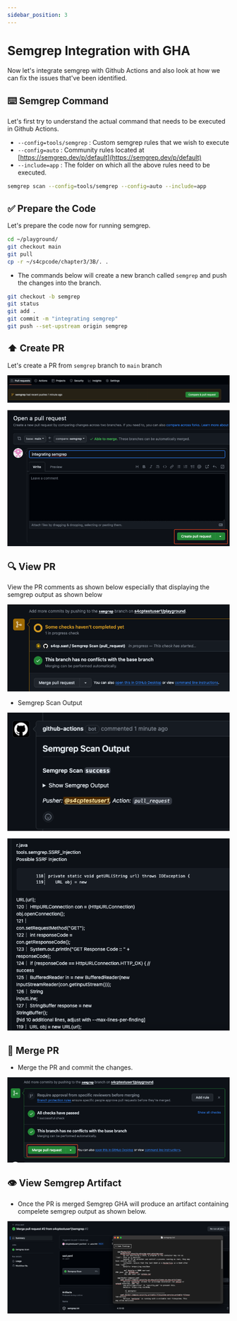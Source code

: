 ```yaml
---
sidebar_position: 3
---
```


# Semgrep Integration with GHA

Now let's integrate semgrep with Github Actions and also look at how we can fix the issues that've been identified.

## ⌨️ Semgrep Command

Let's first try to understand the actual command that needs to be executed in Github Actions.

- `--config=tools/semgrep` : Custom semgrep rules that we wish to execute
- `--config=auto` : Community rules located at [https://semgrep.dev/p/default](https://semgrep.dev/p/default)
- `--include=app` : The folder on which all the above rules need to be executed.

```bash
semgrep scan --config=tools/semgrep --config=auto --include=app
```

## ✅ Prepare the Code

Let's prepare the code now for running semgrep.

```bash
cd ~/playground/
git checkout main
git pull
cp -r ~/s4cpcode/chapter3/3B/. .
```

- The commands below will create a new branch called `semgrep` and push the changes into the branch.


```bash
git checkout -b semgrep
git status    
git add .
git commit -m "integrating semgrep"
git push --set-upstream origin semgrep
```

## ⬆️ Create PR

Let's create a PR from `semgrep` branch to `main` branch

![](img/3A_3.png)

![](img/3A_4.png)

## 🔍 View PR

View the PR comments as shown below especially that displaying the semgrep output as shown below

![](img/3A_5.png)

- Semgrep Scan Output

![](img/3A_6.png)



![](img/3A_7.png)

## 🔗 Merge PR

- Merge the PR and commit the changes.

![](img/3A_8.png)

## 👁️ View Semgrep Artifact

- Once the PR is merged Semgrep GHA will produce an artifact containing compelete semgrep output as shown below.

![](img/3A_9.png)
